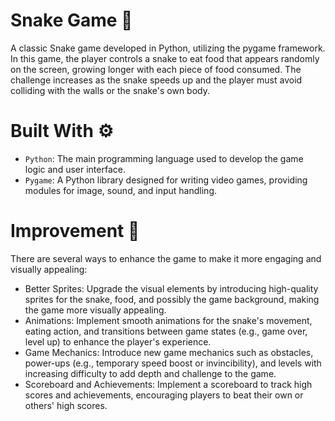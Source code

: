 # Snake Game 🐍

A classic Snake game developed in Python, utilizing the pygame framework. In this game, the player controls a snake to eat food that appears randomly on the screen, growing longer with each piece of food consumed. The challenge increases as the snake speeds up and the player must avoid colliding with the walls or the snake's own body.

# Built With ⚙️

- `Python`: The main programming language used to develop the game logic and user interface.
- `Pygame`: A Python library designed for writing video games, providing modules for image, sound, and input handling.

# Improvement 💭

There are several ways to enhance the game to make it more engaging and visually appealing:

- Better Sprites: Upgrade the visual elements by introducing high-quality sprites for the snake, food, and possibly the game background, making the game more visually appealing.
- Animations: Implement smooth animations for the snake's movement, eating action, and transitions between game states (e.g., game over, level up) to enhance the player's experience.
- Game Mechanics: Introduce new game mechanics such as obstacles, power-ups (e.g., temporary speed boost or invincibility), and levels with increasing difficulty to add depth and challenge to the game.
- Scoreboard and Achievements: Implement a scoreboard to track high scores and achievements, encouraging players to beat their own or others' high scores.
